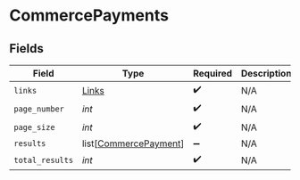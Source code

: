 # CommercePayments


## Fields

| Field                                                           | Type                                                            | Required                                                        | Description                                                     |
| --------------------------------------------------------------- | --------------------------------------------------------------- | --------------------------------------------------------------- | --------------------------------------------------------------- |
| `links`                                                         | [Links](../../models/shared/links.md)                           | :heavy_check_mark:                                              | N/A                                                             |
| `page_number`                                                   | *int*                                                           | :heavy_check_mark:                                              | N/A                                                             |
| `page_size`                                                     | *int*                                                           | :heavy_check_mark:                                              | N/A                                                             |
| `results`                                                       | list[[CommercePayment](../../models/shared/commercepayment.md)] | :heavy_minus_sign:                                              | N/A                                                             |
| `total_results`                                                 | *int*                                                           | :heavy_check_mark:                                              | N/A                                                             |